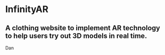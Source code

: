 # InfinityAR

## A clothing website to implement AR technology to help users try out 3D models in real time.

Dan
